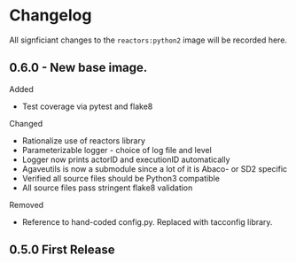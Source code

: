 # Changelog

All signficiant changes to the `reactors:python2` image will be recorded here.

## 0.6.0 - New base image.
Added
* Test coverage via pytest and flake8

Changed
* Rationalize use of reactors library
* Parameterizable logger - choice of log file and level
* Logger now prints actorID and executionID automatically
* Agaveutils is now a submodule since a lot of it is Abaco- or SD2 specific
* Verified all source files should be Python3 compatible
* All source files pass stringent flake8 validation

Removed
* Reference to hand-coded config.py. Replaced with tacconfig library.

## 0.5.0 First Release
